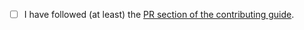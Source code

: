 - [ ] I have followed (at least) the [PR section of the contributing guide](https://github.com/wiseaidev/flexify/blob/main/CONTRIBUTING.md#-pull-request-guidelines).
